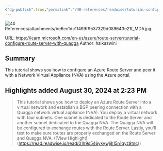 ```yaml
---
{"dg-publish":true,"permalink":"/40-references/readwise/tutorial-configure-peering-between-azure-route-server-and-network-virtual-appliance/","tags":["rw/articles"]}
---
```


![40 References/attachments/be6ec1dc11499f9537329d089643e21f_MD5.jpg](/img/user/40%20References/attachments/be6ec1dc11499f9537329d089643e21f_MD5.jpg)
  
URL: https://learn.microsoft.com/en-us/azure/route-server/tutorial-configure-route-server-with-quagga
Author: halkazwini

## Summary

This tutorial shows you how to configure an Azure Route Server and peer it with a Network Virtual Appliance (NVA) using the Azure portal.

## Highlights added August 30, 2024 at 2:23 PM
>This tutorial shows you how to deploy an Azure Route Server into a virtual network and establish a BGP peering connection with a Quagga network virtual appliance (NVA). You deploy a virtual network with four subnets. One subnet is dedicated to the Route Server and another subnet dedicated to the Quagga NVA. The Quagga NVA will be configured to exchange routes with the Route Server. Lastly, you'll test to make sure routes are properly exchanged on the Route Server and Quagga NVA. ([View Highlight] (https://read.readwise.io/read/01h9s546ykywjjh15n1qyz9tnc))


